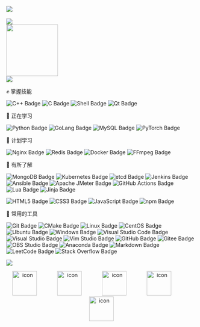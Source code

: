 

<a href="https://gtoo8888.github.io/"><img src="https://img.shields.io/badge/Website-博客-blue" /></a>&emsp;


<div align="left">
<img src="https://metrics.lecoq.io/gtoo8888?template=classic&base=header%2C%20activity%2C%20community%2C%20repositories%2C%20metadata&base.indepth=false&base.hireable=false&base.skip=false&config.timezone=Asia%2FShanghai" /> 
</div>


<div align="left"> <img height="137px" src="https://github-readme-stats.vercel.app/api?username=gtoo8888&hide_title=true&hide_border=true&show_icons=trueline_height=21&text_color=000&icon_color=000&bg_color=0,ea6161,ffc64d,fffc4d,52fa5a&theme=graywhite" /> </div>


<div align="left"> <img src="https://leetcard.jacoblin.cool/lovd_fan_pig?theme=light&font=Port%20Lligat%20Sans&ext=heatmap&site=cn" /> </div>

✊ 掌握技能

![C++ Badge](https://img.shields.io/badge/C%2B%2B-00599C?logo=cplusplus&logoColor=fff&style=flat)
![C Badge](https://img.shields.io/badge/C-A8B9CC?logo=c&logoColor=fff&style=flat)
![Shell Badge](https://img.shields.io/badge/Shell-FFD500?logo=shell&logoColor=fff&style=flat)
![Qt Badge](https://img.shields.io/badge/Qt-41CD52?logo=qt&logoColor=fff&style=flat)

💪 正在学习

![Python Badge](https://img.shields.io/badge/Python-3776AB?logo=python&logoColor=fff&style=flat)
![GoLang Badge](https://img.shields.io/badge/GoLang-00ADD8?logo=go&logoColor=fff&style=flat
)
![MySQL Badge](https://img.shields.io/badge/MySQL-4479A1?logo=mysql&logoColor=fff&style=flat)
![PyTorch Badge](https://img.shields.io/badge/PyTorch-EE4C2C?logo=PyTorch&logoColor=fff&style=flat)

🧠 计划学习

![Nginx Badge](https://img.shields.io/badge/Nginx-009900?logo=nginx&logoColor=fff&style=flat)
![Redis Badge](https://img.shields.io/badge/Redis-d82a20?logo=Redis&logoColor=fff&style=flat)
![Docker Badge](https://img.shields.io/badge/Docker-2496ED?logo=Docker&logoColor=fff&style=flat)
![FFmpeg Badge](https://img.shields.io/badge/FFmpeg-007808?logo=FFmpeg&logoColor=fff&style=flat)

👀 有所了解

![MongoDB Badge](https://img.shields.io/badge/MongoDB-47A248?logo=mongodb&logoColor=fff&style=flat)
![Kubernetes Badge](https://img.shields.io/badge/Kubernetes-326CE5?logo=Kubernetes&logoColor=fff&style=flat)
![etcd Badge](https://img.shields.io/badge/etcd-419EDA?logo=etcd&logoColor=fff&style=flat)
![Jenkins Badge](https://img.shields.io/badge/Jenkins-D24939?logo=Jenkins&logoColor=fff&style=flat)
![Ansible Badge](https://img.shields.io/badge/Ansible-EE0000?logo=Ansible&logoColor=fff&style=flat)
![Apache JMeter Badge](https://img.shields.io/badge/Apache%20JMeter-D22128?logo=ApacheJMeter&logoColor=fff&style=flat)
![GitHub Actions Badge](https://img.shields.io/badge/GitHub%20Actions-2088FF?logo=GitHubActions&logoColor=fff&style=flat)
![Lua Badge](https://img.shields.io/badge/Lua-2C2D72?logo=Lua&logoColor=fff&style=flat)
![Jinja Badge](https://img.shields.io/badge/Jinja-B41717?logo=Jinja&logoColor=fff&style=flat)

![HTML5 Badge](https://img.shields.io/badge/HTML5-E34F26?logo=HTML5&logoColor=fff&style=flat)
![CSS3 Badge](https://img.shields.io/badge/CSS3-1572B6?logo=CSS3&logoColor=fff&style=flat)
![JavaScript Badge](https://img.shields.io/badge/JavaScript-F7DF1E?logo=JavaScript&logoColor=fff&style=flat)
![npm Badge](https://img.shields.io/badge/npm-CB3837?logo=npm&logoColor=fff&style=flat)

🧰 常用的工具

![Git Badge](https://img.shields.io/badge/Git-F05032?logo=git&logoColor=fff&style=flat)
![CMake Badge](https://img.shields.io/badge/CMake-064F8C?logo=cmake&logoColor=fff&style=flat)
![Linux Badge](https://img.shields.io/badge/Linux-FCC624?logo=linux&logoColor=000&style=flat)
![CentOS Badge](https://img.shields.io/badge/CentOS-262577?logo=CentOS&logoColor=fff&style=flat)
![Ubuntu Badge](https://img.shields.io/badge/Ubuntu-E95420?logo=Ubuntu&logoColor=fff&style=flat)
![Windows Badge](https://img.shields.io/badge/Windows-0078D6?logo=windows&logoColor=fff&style=flat)
![Visual Studio Code Badge](https://img.shields.io/badge/Visual%20Studio%20Code-007ACC?logo=visualstudiocode&logoColor=fff&style=flat)
![Visual Studio Badge](https://img.shields.io/badge/Visual%20Studio-5C2D91?logo=visualstudio&logoColor=fff&style=flat)
![Vim Studio Badge](https://img.shields.io/badge/Vim-019733?logo=Vim&logoColor=fff&style=flat)
![GitHub Badge](https://img.shields.io/badge/GitHub-181717?logo=github&logoColor=fff&style=flat)
![Gitee Badge](https://img.shields.io/badge/Gitee-C71D23?logo=gitee&logoColor=fff&style=flat)
![OBS Studio Badge](https://img.shields.io/badge/OBS-302E31?logo=OBSStudio&logoColor=fff&style=flat)
![Anaconda Badge](https://img.shields.io/badge/Anaconda-44A833?logo=Anaconda&logoColor=fff&style=flat)
![Markdown Badge](https://img.shields.io/badge/Markdown-000000?logo=Markdown&logoColor=fff&style=flat)
![LeetCode Badge](https://img.shields.io/badge/LeetCode-FFA116?logo=LeetCode&logoColor=fff&style=flat)
![Stack Overflow Badge](https://img.shields.io/badge/Stack%20Overflow-F58025?logo=StackOverflow&logoColor=fff&style=flat)


<!-- programming tool icon 编程工具图标 -->
<img src="https://skillicons.dev/icons?i=c,cpp,mongodb,git,linux,redis,golang,python,qt,mysql,vscode,nginx,pytorch,markdown,pr" /><br>

<!-- svg -->
<div align="center"> 
<img src="https://techstack-generator.vercel.app/kubernetes-icon.svg" alt="icon" width="65" style="width: 65px; height: 65px; margin-right: 50px; margin-bottom: 0px;" />
<img src="https://techstack-generator.vercel.app/mysql-icon.svg" alt="icon" width="65" style="width: 65px; height: 65px; margin-right: 50px; margin-bottom: 0px;" />
<img src="https://techstack-generator.vercel.app/docker-icon.svg" alt="icon" width="65" style="width: 65px; height: 65px; margin-right: 50px; margin-bottom: 0px;" /> 
<img src="https://techstack-generator.vercel.app/nginx-icon.svg" alt="icon" width="65" style="width: 65px; height: 65px; margin-right: 50px; margin-bottom: 0px;" />
<img src="https://techstack-generator.vercel.app/cpp-icon.svg" alt="icon" width="65" height="65" /><br>
</div>




